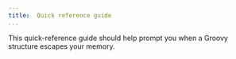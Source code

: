 ```yaml
---
title:	Quick reference guide  
...
```

This quick-reference guide should help prompt you when a Groovy structure escapes your memory.  


